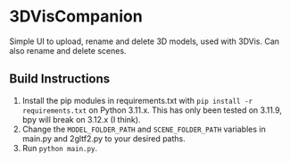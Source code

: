 # 3DVisCompanion
Simple UI to upload, rename and delete 3D models, used with 3DVis. Can also rename and delete scenes.

## Build Instructions

1. Install the pip modules in requirements.txt with `pip install -r requirements.txt` on Python 3.11.x. This has only been tested on 3.11.9, bpy will break on 3.12.x (I think).
2. Change the `MODEL_FOLDER_PATH` and `SCENE_FOLDER_PATH` variables in main.py and 2gltf2.py to your desired paths.
3. Run `python main.py`.